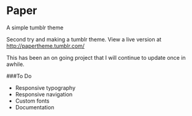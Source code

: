 Paper
=====

A simple tumblr theme

Second try and making a tumblr theme. View a live version at http://papertheme.tumblr.com/

This has been an on going project that I will continue to 
update once in awhile. 

###To Do
- Responsive typography
- Responsive navigation
- Custom fonts
- Documentation

